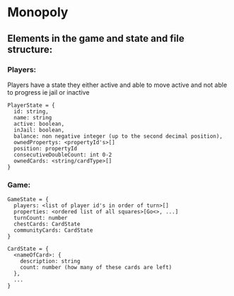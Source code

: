 # Monopoly


## Elements in the game and state and file structure:

### Players:

Players have a state they either
active and able to move
active and not able to progress ie jail
or inactive

```
PlayerState = {
  id: string,
  name: string
  active: boolean,
  inJail: boolean,
  balance: non negative integer (up to the second decimal position),
  ownedPropertys: <propertyId's>[]
  position: propertyId
  consecutiveDoubleCount: int 0-2
  ownedCards: <string/cardType>[]
}
```

### Game:


```
GameState = {
  players: <list of player id's in order of turn>[]
  properties: <ordered list of all squares>[Go<>, ...]
  turnCount: number
  chestCards: CardState
  communityCards: CardState
}

CardState = {
  <nameOfCard>: {
    description: string
    count: number (how many of these cards are left)
  },
  ...
}

```



